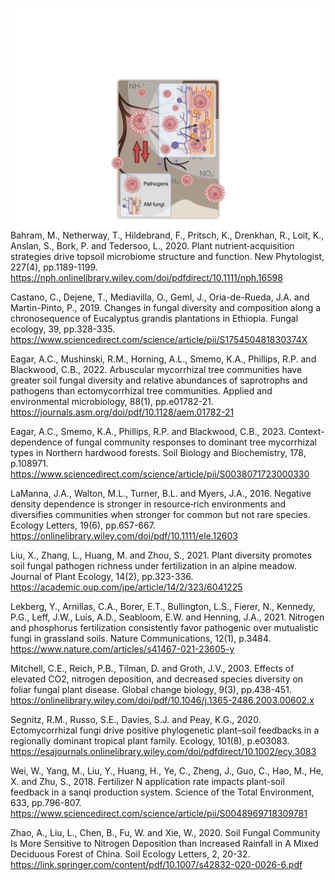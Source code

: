 ![AM_B](/docs/assets/AM_Panel_B.png)
Bahram, M., Netherway, T., Hildebrand, F., Pritsch, K., Drenkhan, R., Loit, K., Anslan, S., Bork, P. and Tedersoo, L., 2020. Plant nutrient‐acquisition strategies drive topsoil microbiome structure and function. New Phytologist, 227(4), pp.1189-1199.
https://nph.onlinelibrary.wiley.com/doi/pdfdirect/10.1111/nph.16598

Castano, C., Dejene, T., Mediavilla, O., Geml, J., Oria-de-Rueda, J.A. and Martin-Pinto, P., 2019. Changes in fungal diversity and composition along a chronosequence of Eucalyptus grandis plantations in Ethiopia. Fungal ecology, 39, pp.328-335.
https://www.sciencedirect.com/science/article/pii/S175450481830374X

Eagar, A.C., Mushinski, R.M., Horning, A.L., Smemo, K.A., Phillips, R.P. and Blackwood, C.B., 2022. Arbuscular mycorrhizal tree communities have greater soil fungal diversity and relative abundances of saprotrophs and pathogens than ectomycorrhizal tree communities. Applied and environmental microbiology, 88(1), pp.e01782-21.
https://journals.asm.org/doi/pdf/10.1128/aem.01782-21

Eagar, A.C., Smemo, K.A., Phillips, R.P. and Blackwood, C.B., 2023. Context-dependence of fungal community responses to dominant tree mycorrhizal types in Northern hardwood forests. Soil Biology and Biochemistry, 178, p.108971.
https://www.sciencedirect.com/science/article/pii/S0038071723000330

LaManna, J.A., Walton, M.L., Turner, B.L. and Myers, J.A., 2016. Negative density dependence is stronger in resource‐rich environments and diversifies communities when stronger for common but not rare species. Ecology Letters, 19(6), pp.657-667.
https://onlinelibrary.wiley.com/doi/pdf/10.1111/ele.12603

Liu, X., Zhang, L., Huang, M. and Zhou, S., 2021. Plant diversity promotes soil fungal pathogen richness under fertilization in an alpine meadow. Journal of Plant Ecology, 14(2), pp.323-336.
https://academic.oup.com/jpe/article/14/2/323/6041225

Lekberg, Y., Arnillas, C.A., Borer, E.T., Bullington, L.S., Fierer, N., Kennedy, P.G., Leff, J.W., Luis, A.D., Seabloom, E.W. and Henning, J.A., 2021. Nitrogen and phosphorus fertilization consistently favor pathogenic over mutualistic fungi in grassland soils. Nature Communications, 12(1), p.3484.
https://www.nature.com/articles/s41467-021-23605-y

Mitchell, C.E., Reich, P.B., Tilman, D. and Groth, J.V., 2003. Effects of elevated CO2, nitrogen deposition, and decreased species diversity on foliar fungal plant disease. Global change biology, 9(3), pp.438-451.
https://onlinelibrary.wiley.com/doi/pdf/10.1046/j.1365-2486.2003.00602.x

Segnitz, R.M., Russo, S.E., Davies, S.J. and Peay, K.G., 2020. Ectomycorrhizal fungi drive positive phylogenetic plant–soil feedbacks in a regionally dominant tropical plant family. Ecology, 101(8), p.e03083.
https://esajournals.onlinelibrary.wiley.com/doi/pdfdirect/10.1002/ecy.3083

Wei, W., Yang, M., Liu, Y., Huang, H., Ye, C., Zheng, J., Guo, C., Hao, M., He, X. and Zhu, S., 2018. Fertilizer N application rate impacts plant-soil feedback in a sanqi production system. Science of the Total Environment, 633, pp.796-807.
https://www.sciencedirect.com/science/article/pii/S0048969718309781

Zhao, A., Liu, L., Chen, B., Fu, W. and Xie, W., 2020. Soil Fungal Community Is More Sensitive to Nitrogen Deposition than Increased Rainfall in A Mixed Deciduous Forest of China. Soil Ecology Letters, 2, 20-32.
https://link.springer.com/content/pdf/10.1007/s42832-020-0026-6.pdf
